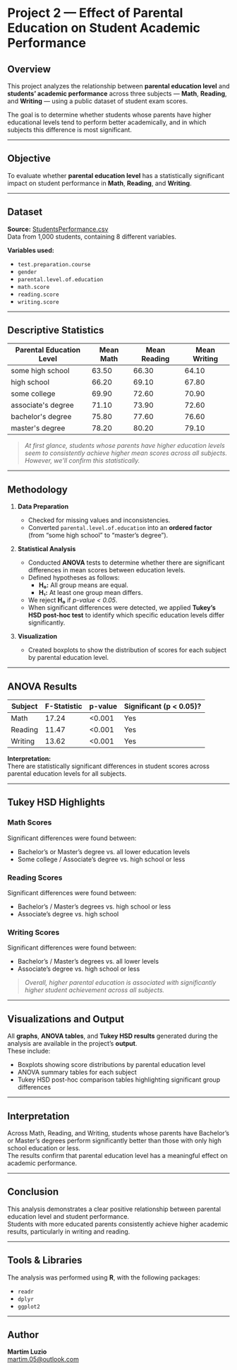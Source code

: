 #  Project 2 — Effect of Parental Education on Student Academic Performance

##  Overview
This project analyzes the relationship between **parental education level** and **students’ academic performance** across three subjects — **Math**, **Reading**, and **Writing** — using a public dataset of student exam scores.

The goal is to determine whether students whose parents have higher educational levels tend to perform better academically, and in which subjects this difference is most significant.

---

##  Objective
To evaluate whether **parental education level** has a statistically significant impact on student performance in **Math**, **Reading**, and **Writing**.

---

##  Dataset
**Source:** [StudentsPerformance.csv](https://www.kaggle.com/datasets/spscientist/students-performance-in-exams)  
Data from 1,000 students, containing 8 different variables.

**Variables used:**
- `test.preparation.course`
- `gender`
- `parental.level.of.education`
- `math.score`
- `reading.score`
- `writing.score`

---

##  Descriptive Statistics

| Parental Education Level   | Mean Math | Mean Reading | Mean Writing |
|-----------------------------|-----------|---------------|---------------|
| some high school            | 63.50     | 66.30         | 64.10         |
| high school                 | 66.20     | 69.10         | 67.80         |
| some college                | 69.90     | 72.60         | 70.90         |
| associate's degree          | 71.10     | 73.90         | 72.60         |
| bachelor's degree           | 75.80     | 77.60         | 76.60         |
| master's degree             | 78.20     | 80.20         | 79.10         |

> *At first glance, students whose parents have higher education levels seem to consistently achieve higher mean scores across all subjects. However, we’ll confirm this statistically.*

---

##  Methodology

1. **Data Preparation**
   - Checked for missing values and inconsistencies.  
   - Converted `parental.level.of.education` into an **ordered factor** (from “some high school” to “master’s degree”).  

2. **Statistical Analysis**
   - Conducted **ANOVA** tests to determine whether there are significant differences in mean scores between education levels.  
   - Defined hypotheses as follows:  
     - **H₀:** All group means are equal.  
     - **H₁:** At least one group mean differs.  
   - We reject **H₀** if *p-value < 0.05*.  
   - When significant differences were detected, we applied **Tukey’s HSD post-hoc test** to identify which specific education levels differ significantly.  

3. **Visualization**
   - Created boxplots to show the distribution of scores for each subject by parental education level.

---

##  ANOVA Results

| Subject | F-Statistic | p-value | Significant (p < 0.05)? |
|----------|-------------|----------|---------------------------|
| Math     | 17.24       | <0.001   |  Yes |
| Reading  | 11.47       | <0.001   |  Yes |
| Writing  | 13.62       | <0.001   |  Yes |

**Interpretation:**  
There are statistically significant differences in student scores across parental education levels for all subjects.

---

##  Tukey HSD Highlights

### **Math Scores**
Significant differences were found between:
- Bachelor’s or Master’s degree vs. all lower education levels  
- Some college / Associate’s degree vs. high school or less  

### **Reading Scores**
Significant differences were found between:
- Bachelor’s / Master’s degrees vs. high school or less  
- Associate’s degree vs. high school  

### **Writing Scores**
Significant differences were found between:
- Bachelor’s / Master’s degrees vs. all lower levels  
- Associate’s degree vs. high school or less  

> *Overall, higher parental education is associated with significantly higher student achievement across all subjects.*

---

## Visualizations and Output
All **graphs**, **ANOVA tables**, and **Tukey HSD results** generated during the analysis are available in the project’s **output**.  
These include:
- Boxplots showing score distributions by parental education level  
- ANOVA summary tables for each subject  
- Tukey HSD post-hoc comparison tables highlighting significant group differences  

---

## Interpretation
Across Math, Reading, and Writing, students whose parents have Bachelor’s or Master’s degrees perform significantly better than those with only high school education or less.  
The results confirm that parental education level has a meaningful effect on academic performance.

---

## Conclusion
This analysis demonstrates a clear positive relationship between parental education level and student performance.  
Students with more educated parents consistently achieve higher academic results, particularly in writing and reading.

---
##  Tools & Libraries
The analysis was performed using **R**, with the following packages:
- `readr`  
- `dplyr`  
- `ggplot2`  

---

## Author
**Martim Luzio**  
martim.05@outlook.com
